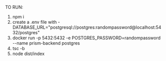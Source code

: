 TO RUN:

1. npm i
2. create a .env file with - DATABASE_URL="postgresql://postgres:randompassword@localhost:5432/postgres"
3. docker run -p 5432:5432 -e POSTGRES_PASSWORD=randompassword --name prism-backend postgres
4. tsc -b
5. node dist/index
